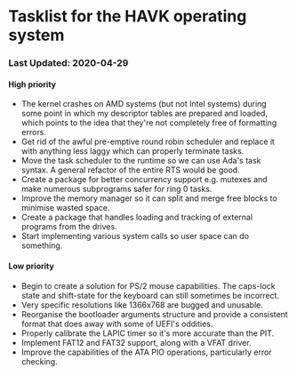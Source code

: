 # Tasklist for the HAVK operating system
### Last Updated: 2020-04-29
#### High priority
- The kernel crashes on AMD systems (but not Intel systems) during
  some point in which my descriptor tables are prepared and loaded, which
  points to the idea that they're not completely free of formatting errors.
- Get rid of the awful pre-emptive round robin scheduler and replace it
  with anything less laggy which can properly terminate tasks.
- Move the task scheduler to the runtime so we can use Ada's task syntax.
  A general refactor of the entire RTS would be good.
- Create a package for better concurrency support e.g. mutexes and make
  numerous subprograms safer for ring 0 tasks.
- Improve the memory manager so it can split and merge free blocks to
  minimise wasted space.
- Create a package that handles loading and tracking of external programs
  from the drives.
- Start implementing various system calls so user space can do something.

#### Low priority
- Begin to create a solution for PS/2 mouse capabilities.
  The caps-lock state and shift-state for the keyboard can still sometimes
  be incorrect.
- Very specific resolutions like 1366x768 are bugged and unusable.
- Reorganise the bootloader arguments structure and provide
  a consistent format that does away with some of UEFI's oddities.
- Properly calibrate the LAPIC timer so it's more accurate than the PIT.
- Implement FAT12 and FAT32 support, along with a VFAT driver.
- Improve the capabilities of the ATA PIO operations, particularly error
  checking.
